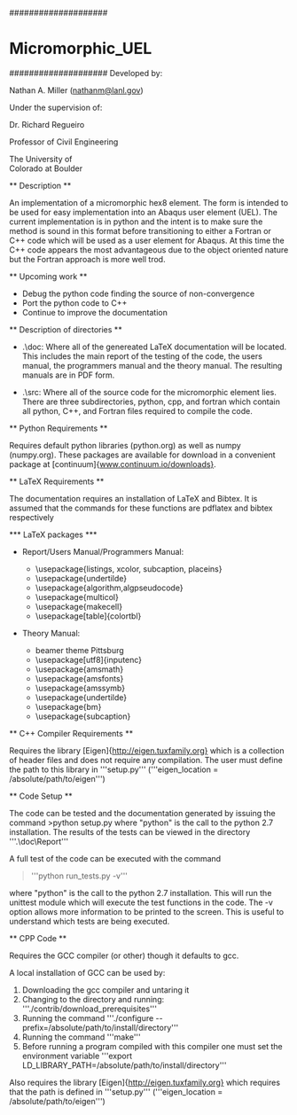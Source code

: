 ####################
# Micromorphic_UEL
####################
Developed by:

Nathan A. Miller (nathanm@lanl.gov)



Under the supervision of:

Dr. Richard Regueiro

Professor of Civil Engineering

The University of   
Colorado at Boulder



** Description **

An implementation of a micromorphic hex8 element. The form is 
intended to be used for easy implementation into an Abaqus 
user element (UEL). The current implementation is in python 
and the intent is to make sure the method is sound in this 
format before transitioning to either a Fortran or C++ code 
which will be used as a user element for Abaqus. At this time 
the C++ code appears the most advantageous due to the object 
oriented nature but the Fortran approach is more well trod.

** Upcoming work **

- Debug the python code finding the source of non-convergence
- Port the python code to C++
- Continue to improve the documentation

** Description of directories **

- .\doc: Where all of the genereated LaTeX documentation will be located. This includes 
       the main report of the testing of the code, the users manual, the programmers 
       manual and the theory manual. The resulting manuals are in PDF form.
       
- .\src: Where all of the source code for the micromorphic element lies. There are three
       subdirectories, python, cpp, and fortran which contain all python, C++, and 
       Fortran files required to compile the code.

** Python Requirements **

Requires default python libraries (python.org) as well as numpy (numpy.org). These packages are 
available for download in a convenient package at [continuum]{www.continuum.io/downloads}.

** LaTeX Requirements **

The documentation requires an installation of LaTeX and Bibtex. It is assumed that the commands for these 
functions are pdflatex and bibtex respectively

*** LaTeX packages ***

- Report/Users Manual/Programmers Manual:
    - \usepackage{listings, xcolor, subcaption, placeins}
    - \usepackage{undertilde}
    - \usepackage{algorithm,algpseudocode}
    - \usepackage{multicol}
    - \usepackage{makecell}
    - \usepackage[table]{colortbl}

- Theory Manual:
    - beamer theme Pittsburg
    - \usepackage[utf8]{inputenc}
    - \usepackage{amsmath}
    - \usepackage{amsfonts}
    - \usepackage{amssymb}
    - \usepackage{undertilde}
    - \usepackage{bm}
    - \usepackage{subcaption}

** C++ Compiler Requirements **

Requires the library [Eigen]{http://eigen.tuxfamily.org} which is a collection of header files and does
not require any compilation. The user must define the path to this library in '''setup.py'''
('''eigen_location = /absolute/path/to/eigen''')

** Code Setup **

The code can be tested and the documentation generated by issuing the command >python setup.py
where "python" is the call to the python 2.7 installation. The results of the tests can be viewed in
the directory '''.\doc\Report\'''

A full test of the code can be executed with the command
> '''python run_tests.py -v'''

where "python" is the call to the python 2.7 installation. This will run the unittest module 
which will execute the test functions in the code. The -v option allows more information to 
be printed to the screen. This is useful to understand which tests are being executed.

** CPP Code **

Requires the GCC compiler (or other) though it defaults to gcc.

A local installation of GCC can be used by:

1. Downloading the gcc compiler and untaring it
2. Changing to the directory and running: '''./contrib/download_prerequisites'''
3. Running the command '''./configure --prefix=/absolute/path/to/install/directory'''
4. Running the command '''make'''
5. Before running a program compiled with this compiler one must set the environment 
   variable '''export LD_LIBRARY_PATH=/absolute/path/to/install/directory'''

Also requires the library [Eigen]{http://eigen.tuxfamily.org} which requires that 
the path is defined in '''setup.py''' ('''eigen_location = /absolute/path/to/eigen''')

